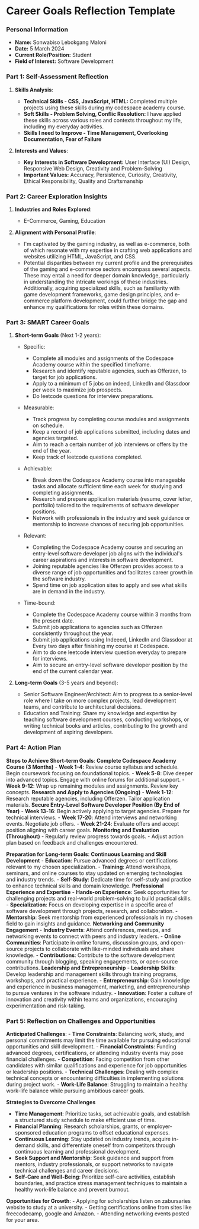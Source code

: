 # Career Goals Reflection Template

### Personal Information

- **Name:** Sonwabiso Lebokgang Maloni
- **Date:** 5 March 2024
- **Current Role/Position:** Student 
- **Field of Interest:** Software Development

### Part 1: Self-Assessment Reflection

1. **Skills Analysis**:
    
    - __Technical Skills - CSS, JavaScript, HTML:__ Completed multiple projects using these skills during my codespace academy course.
    - __Soft Skills - Problem Solving, Conflic Resolution:__ I have applied these skills across various roles and contexts throughout my life, including my everyday activities.
    - __Skills I need to Improve - Time Management, Overlooking Documentation, Fear of Failure__ 
2. **Interests and Values**:
    
    - __Key Interests in Software Development:__ User Interface (UI) Design, Responsive Web Design, Creativity and Problem-Solving
    - __Important Values:__ Accuracy, Persistence, Curiosity, Creativity, Ethical Responsibility, Quality and Craftsmanship

### Part 2: Career Exploration Insights

1. **Industries and Roles Explored**:
    
    - E-Commerce, Gaming, Education
      
2. **Alignment with Personal Profile**:
    
    - I'm captivated by the gaming industry, as well as e-commerce, both of which resonate with my expertise in crafting web applications and websites utilizing HTML, JavaScript, and CSS.
    - Potential disparities between my current profile and the prerequisites of the gaming and e-commerce sectors encompass several aspects. These may entail a need for deeper domain knowledge, particularly in understanding the intricate workings of these industries. Additionally, acquiring specialized skills, such as familiarity with game development frameworks, game design principles, and e-commerce platform development, could further bridge the gap and enhance my qualifications for roles within these domains.

### Part 3: SMART Career Goals

1. **Short-term Goals** (Next 1-2 years):
    
    - Specific:
      - Complete all modules and assignments of the Codespace Academy course within the specified timeframe.
      - Research and identify reputable agencies, such as Offerzen, to target for job applications.
      - Apply to a minimum of 5 jobs on indeed, LinkedIn and Glassdoor per week to maximize job prospects.
      - Do leetcode questions for interview preparations.
    - Measurable:
      - Track progress by completing course modules and assignments on schedule.
      - Keep a record of job applications submitted, including dates and agencies targeted.
      - Aim to reach a certain number of job interviews or offers by the end of the year.
      - Keep track of leetcode questions completed.

    - Achievable:
      - Break down the Codespace Academy course into manageable tasks and allocate sufficient time each week for studying and completing assignments.
      - Research and prepare application materials (resume, cover letter, portfolio) tailored to the requirements of software developer positions.
      - Network with professionals in the industry and seek guidance or mentorship to increase chances of securing job opportunities.
  
    - Relevant:
      - Completing the Codespace Academy course and securing an entry-level software developer job aligns with the individual's career aspirations and interests in software development.
      - Joining reputable agencies like Offerzen provides access to a diverse range of job opportunities and facilitates career growth in the software industry.
      - Spend time on job application sites to apply and see what skills are in demand in the industry.

    - Time-bound:
      - Complete the Codespace Academy course within 3 months from the present date.
      - Submit job applications to agencies such as Offerzen consistently throughout the year.
      - Submit job applications using Indeeed, LinkedIn and Glassdoor at Every two days after finishing my course at Codespace.
      - Aim to do one leetcode interview question everyday to prepare for interviews. 
      - Aim to secure an entry-level software developer position by the end of the current calendar year.

2. **Long-term Goals** (3-5 years and beyond):
    
    - Senior Software Engineer/Architect: Aim to progress to a senior-level role where I take on more complex projects, lead development teams, and contribute to architectural decisions.
    - Education and Training: Share my knowledge and expertise by teaching software development courses, conducting workshops, or writing technical books and articles, contributing to the growth and development of aspiring developers.

### Part 4: Action Plan

**Steps to Achieve Short-term Goals**:
    __Complete Codespace Academy Course (3 Months)__
        - **Week 1-4**: Review course syllabus and schedule. Begin coursework focusing on foundational topics.
        - **Week 5-8**: Dive deeper into advanced topics. Engage with online forums for additional support.
        - **Week 9-12**: Wrap up remaining modules and assignments. Review key concepts.
    __Research and Apply to Agencies (Ongoing)__
        - **Week 1-12**: Research reputable agencies, including Offerzen. Tailor application materials.
    __Secure Entry-Level Software Developer Position (By End of Year)__
        - **Week 13-16**: Begin actively applying to target agencies. Prepare for technical interviews.
        - **Week 17-20**: Attend interviews and networking events. Negotiate job offers.
        - **Week 21-24**: Evaluate offers and accept position aligning with career goals.
    __Monitoring and Evaluation (Throughout)__
        - Regularly review progress towards goals.
        - Adjust action plan based on feedback and challenges encountered.
    
**Preparation for Long-term Goals**:
    __Continuous Learning and Skill Development__
        - **Education**: Pursue advanced degrees or certifications relevant to my chosen specialization.
        - **Training**: Attend workshops, seminars, and online courses to stay updated on emerging technologies and industry trends.
        - **Self-Study**: Dedicate time for self-study and practice to enhance technical skills and domain knowledge.
    __Professional Experience and Expertise__
        - **Hands-on Experience**: Seek opportunities for challenging projects and real-world problem-solving to build practical skills.
        - **Specialization**: Focus on developing expertise in a specific area of software development through projects, research, and collaboration.
        - **Mentorship**: Seek mentorship from experienced professionals in my chosen field to gain insights and guidance.
    __Networking and Community Engagement__
        - **Industry Events**: Attend conferences, meetups, and networking events to connect with peers and industry leaders.
        - **Online Communities**: Participate in online forums, discussion groups, and open-source projects to collaborate with like-minded individuals and share knowledge.
        - **Contributions**: Contribute to the software development community through blogging, speaking engagements, or open-source contributions.
    __Leadership and Entrepreneurship__
        - **Leadership Skills**: Develop leadership and management skills through training programs, workshops, and practical experience.
        - **Entrepreneurship**: Gain knowledge and experience in business management, marketing, and entrepreneurship to pursue ventures in the software industry.
        - **Innovation**: Foster a culture of innovation and creativity within teams and organizations, encouraging experimentation and risk-taking.

### Part 5: Reflection on Challenges and Opportunities

**Anticipated Challenges**:
    - **Time Constraints**: Balancing work, study, and personal commitments may limit the time available for pursuing educational opportunities and skill development.
    - **Financial Constraints**: Funding advanced degrees, certifications, or attending industry events may pose financial challenges.
    - **Competition**: Facing competition from other candidates with similar qualifications and experience for job opportunities or leadership positions.
    - **Technical Challenges**: Dealing with complex technical concepts or encountering difficulties in implementing solutions during project work.
    - **Work-Life Balance**: Struggling to maintain a healthy work-life balance while pursuing ambitious career goals.

__Strategies to Overcome Challenges__
   - **Time Management**: Prioritize tasks, set achievable goals, and establish a structured study schedule to make efficient use of time.
   - **Financial Planning**: Research scholarships, grants, or employer-sponsored education programs to offset educational expenses.
   - **Continuous Learning**: Stay updated on industry trends, acquire in-demand skills, and differentiate oneself from competitors through continuous learning and professional development.
   - **Seek Support and Mentorship**: Seek guidance and support from mentors, industry professionals, or support networks to navigate technical challenges and career decisions.
   - **Self-Care and Well-Being**: Prioritize self-care activities, establish boundaries, and practice stress management techniques to maintain a healthy work-life balance and prevent burnout.

**Opportunities for Growth**:
    - Applying for scholarships listen on zabursaries website to study at a university.
    - Getting certifications online from sites like freecodecamp, google and Amazon.
    - Attending networking events posted for your area.

